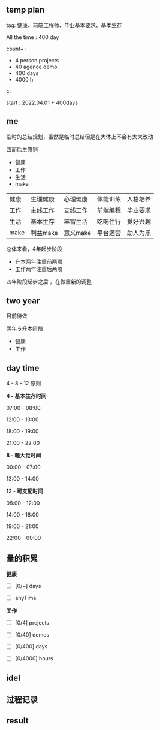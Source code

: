 ##   temp plan

tag: 健康、前端工程师、毕业基本要求、基本生存

All the time : 400 day   

count+ : 

- 4 person projects
- 40 agence demo 
- 400 days
- 4000 h

c:

start :  2022.04.01  + 400days

 





##  me

临时的总结规划，虽然是临时总结但是在大体上不会有太大改动

四而后生原则

- 健康
- 工作
- 生活
- make

|      |          |          |          |          |
| ---- | -------- | -------- | -------- | -------- |
| 健康 | 生理健康 | 心理健康 | 体能训练 | 人格培养 |
| 工作 | 主线工作 | 支线工作 | 前端编程 | 毕业要求 |
| 生活 | 基本生存 | 丰富生活 | 吃喝住行 | 爱好兴趣 |
| make | 利益make | 意义make | 平台运营 | 助人为乐 |

总体来看，4年起步阶段 

- 升本两年注重前两项
- 工作两年注重后两项

四年阶段起步之后 ，在做重新的调整

## two year

目前待做

两年专升本阶段

- 健康
- 工作

## day time

4 - 8 - 12  原则

**4  -  基本生存时间**

07:00 - 08:00

12:00 - 13:00

18:00 - 19:00

21:00 - 22:00

 **8 - 睡大觉时间**

00:00 - 07:00

13:00 - 14:00

**12 -  可支配时间**

08:00 - 12:00

14:00 - 18:00

19:00 - 21:00

22:00 - 00:00





## 量的积累

**健康**

- [ ] [0/~]  days
- [ ] anyTime





**工作**

- [ ] [0/4]  projects   
- [ ] [0/40] demos
- [ ] [0/400] days
- [ ] [0/4000]   hours





## idel

























## 过程记录











## result









